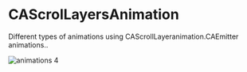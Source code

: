 # CAScrolLayersAnimation
Different types of animations using CAScrollLayeranimation.CAEmitter animations..


![animations 4](https://user-images.githubusercontent.com/25483293/46568693-f0e22600-c966-11e8-8507-ae069127f813.gif)
